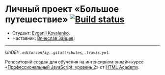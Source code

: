 # Личный проект «Большое путешествие» [![Build status][travis-image]][travis-url]

* Студент: [Evgenii Kovalenko](https://up.htmlacademy.ru/ecmascript/11/user/1040203).
* Наставник: [Вячеслав Зайцев](https://htmlacademy.ru/profile/id428459).

---

_UnDEl:_
_`.editorconfig`, `.gitattributes`, `.travis.yml`._

Репозиторий создан для обучения на интенсивном онлайн‑курсе «[Профессиональный JavaScript, уровень 2](https://htmlacademy.ru/intensive/ecmascript)» от [HTML Academy](https://htmlacademy.ru).

[travis-image]: https://travis-ci.com/htmlacademy-ecmascript/1040203-big-trip-11.svg?branch=master
[travis-url]: https://travis-ci.com/htmlacademy-ecmascript/1040203-big-trip-11
